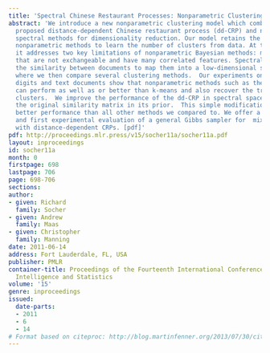 ```yaml
---
title: 'Spectral Chinese Restaurant Processes: Nonparametric Clustering Based on Similarities'
abstract: 'We introduce a new nonparametric clustering model which combines the recently
  proposed distance-dependent Chinese restaurant process (dd-CRP) and non-linear,
  spectral methods for dimensionality reduction. Our model retains the ability of
  nonparametric methods to learn the number of clusters from data. At the same time
  it addresses two key limitations of nonparametric Bayesian methods: modeling data
  that are not exchangeable and have many correlated features. Spectral methods use
  the similarity between documents to map them into a low-dimensional spectral space
  where we then compare several clustering methods.  Our experiments on handwritten
  digits and text documents show that nonparametric methods such as the CRP or dd-CRP
  can perform as well as or better than k-means and also recover the true number of
  clusters.  We improve the performance of the dd-CRP in spectral space by incorporating
  the original similarity matrix in its prior.  This simple modification results in
  better performance than all other methods we compared to. We offer a new formulation
  and first experimental evaluation of a general Gibbs sampler for  mixture modeling
  with distance-dependent CRPs. [pdf]'
pdf: http://proceedings.mlr.press/v15/socher11a/socher11a.pdf
layout: inproceedings
id: socher11a
month: 0
firstpage: 698
lastpage: 706
page: 698-706
sections: 
author:
- given: Richard
  family: Socher
- given: Andrew
  family: Maas
- given: Christopher
  family: Manning
date: 2011-06-14
address: Fort Lauderdale, FL, USA
publisher: PMLR
container-title: Proceedings of the Fourteenth International Conference on Artificial
  Intelligence and Statistics
volume: '15'
genre: inproceedings
issued:
  date-parts:
  - 2011
  - 6
  - 14
# Format based on citeproc: http://blog.martinfenner.org/2013/07/30/citeproc-yaml-for-bibliographies/
---
```

